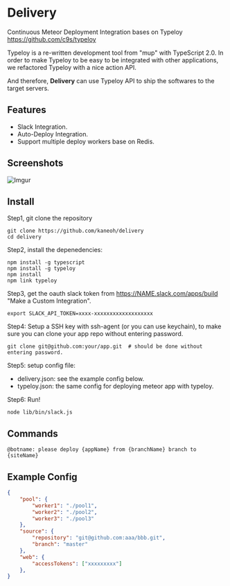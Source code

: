 # Delivery

Continuous Meteor Deployment Integration bases on Typeloy <https://github.com/c9s/typeloy>

Typeloy is a re-written development tool from "mup" with TypeScript 2.0. In order to make Typeloy to be easy to be integrated with other applications,
we refactored Typeloy with a nice action API.

And therefore, **Delivery** can use Typeloy API to ship the softwares to the target servers.

## Features

- Slack Integration.
- Auto-Deploy Integration.
- Support multiple deploy workers base on Redis.

## Screenshots

![Imgur](http://i.imgur.com/Y4y9CSK.png)

## Install

Step1, git clone the repository

    git clone https://github.com/kaneoh/delivery
    cd delivery
    
Step2, install the depenedencies:

    npm install -g typescript
    npm install -g typeloy
    npm install
    npm link typeloy
    
Step3, get the oauth slack token from https://NAME.slack.com/apps/build "Make a Custom Integration".

    export SLACK_API_TOKEN=xxxx-xxxxxxxxxxxxxxxxxxx

Step4: Setup a SSH key with ssh-agent (or you can use keychain), to make sure you can clone your app repo without entering password.

    git clone git@github.com:your/app.git  # should be done without entering password.

Step5: setup config file:

- delivery.json: see the example config below.
- typeloy.json:  the same config for deploying meteor app with typeloy.

Step6: Run!

    node lib/bin/slack.js

## Commands

    @botname: please deploy {appName} from {branchName} branch to {siteName}

## Example Config

```json
{
    "pool": {
        "worker1": "./pool1",
        "worker2": "./pool2",
        "worker3": "./pool3"
    },
    "source": {
        "repository": "git@github.com:aaa/bbb.git",
        "branch": "master"
    },
    "web": {
        "accessTokens": ["xxxxxxxxx"]
    },
}
```
